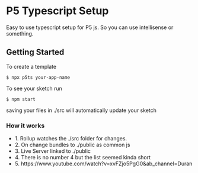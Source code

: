 <h1>P5 Typescript Setup </h1>
Easy to use typescript setup for P5 js. So you can use intellisense or something.
<h2> Getting Started </h2>

<p1>To create a template</p1>

```
$ npx p5ts your-app-name
```

<p1>To see your sketch run</p1>

```
$ npm start
```

saving your files in ./src will automatically update your sketch

<h3>How it works</h3>
<ul>
<li> 
1. Rollup watches the ./src folder for changes. 
</li>
<li> 
2. On change bundles to ./public as common js
</li>
<li> 
3. Live Server linked to ./public
</li>
<li> 
4. There is no number 4 but the list seemed kinda short
</li>
<li> 
5. https://www.youtube.com/watch?v=xvFZjo5PgG0&ab_channel=Duran
</li>
</ul>
